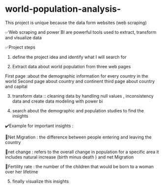 # world-population-analysis-
This project is unique because the data form websites (web scraping) 

✅️Web scraping and power BI are powerful tools used to extract, transform and visualize data 

✅️Project steps
 
1) define the project idea and identify what I will search for 

2) Extract data about world population from three web pages 

First page :about the demographic information for every country in the world 
Second page about country and continent 
third page about country and capital 

3) transform data :: cleaning data by handling null values , inconsistency data 
 and create data modeling with power bi 

4) search about the demographic and population studies to find the insights 

✔️Example for important insights :

🔸️Net Migration : the difference between people entering and leaving the country 

🔸️net change : refers to the overall change in population for a specific area it includes natural increase (birth minus death ) and net Migration 
 
🔸️Fertility rate : the number of the children that would be born to a woman over her lifetime 

5) finally visualize this insights 

